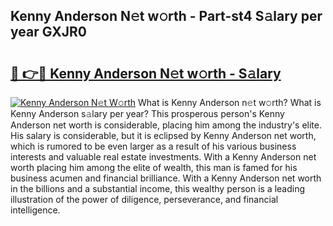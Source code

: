 ## Kenny Anderson N𝚎t w𝚘rth - Part-st4 S𝚊lary per year GXJR0

# <h2><a href="http://gc1qnzz.nevu.top/?p=Kenny+Anderson">🔗 👉🔴 Kenny Anderson N𝚎t w𝚘rth - S𝚊lary</a></h2>

[![Kenny Anderson N𝚎t W𝚘rth](https://i.imgur.com/Oavwk0R.jpeg)](http://gc1qnzz.nevu.top/?p=Kenny+Anderson)
What is Kenny Anderson n𝚎t w𝚘rth? What is Kenny Anderson s𝚊lary per year?
This prosperous person's Kenny Anderson net worth is considerable, placing him among the industry's elite. His salary is considerable, but it is eclipsed by Kenny Anderson net worth, which is rumored to be even larger as a result of his various business interests and valuable real estate investments. With a Kenny Anderson net worth placing him among the elite of wealth, this man is famed for his business acumen and financial brilliance. With a Kenny Anderson net worth in the billions and a substantial income, this wealthy person is a leading illustration of the power of diligence, perseverance, and financial intelligence.
